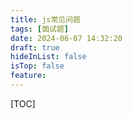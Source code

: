```yaml
---
title: js常见问题
tags: [面试题]
date: 2024-06-07 14:32:20
draft: true
hideInList: false
isTop: false
feature: 
---
```

[TOC]

## 
